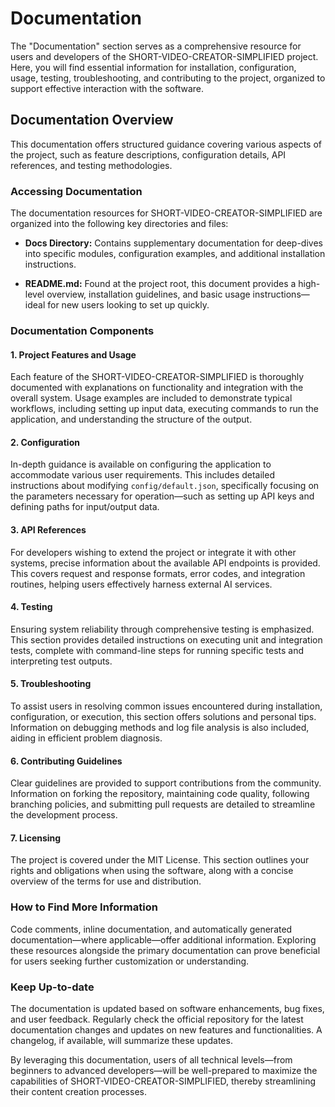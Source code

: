 # Documentation

The "Documentation" section serves as a comprehensive resource for users and developers of the SHORT-VIDEO-CREATOR-SIMPLIFIED project. Here, you will find essential information for installation, configuration, usage, testing, troubleshooting, and contributing to the project, organized to support effective interaction with the software.

## Documentation Overview

This documentation offers structured guidance covering various aspects of the project, such as feature descriptions, configuration details, API references, and testing methodologies.

### Accessing Documentation

The documentation resources for SHORT-VIDEO-CREATOR-SIMPLIFIED are organized into the following key directories and files:

- **Docs Directory:** Contains supplementary documentation for deep-dives into specific modules, configuration examples, and additional installation instructions.
  
- **README.md:** Found at the project root, this document provides a high-level overview, installation guidelines, and basic usage instructions—ideal for new users looking to set up quickly.

### Documentation Components

#### 1. **Project Features and Usage**

Each feature of the SHORT-VIDEO-CREATOR-SIMPLIFIED is thoroughly documented with explanations on functionality and integration with the overall system. Usage examples are included to demonstrate typical workflows, including setting up input data, executing commands to run the application, and understanding the structure of the output.

#### 2. **Configuration**

In-depth guidance is available on configuring the application to accommodate various user requirements. This includes detailed instructions about modifying `config/default.json`, specifically focusing on the parameters necessary for operation—such as setting up API keys and defining paths for input/output data.

#### 3. **API References**

For developers wishing to extend the project or integrate it with other systems, precise information about the available API endpoints is provided. This covers request and response formats, error codes, and integration routines, helping users effectively harness external AI services.

#### 4. **Testing**

Ensuring system reliability through comprehensive testing is emphasized. This section provides detailed instructions on executing unit and integration tests, complete with command-line steps for running specific tests and interpreting test outputs.

#### 5. **Troubleshooting**

To assist users in resolving common issues encountered during installation, configuration, or execution, this section offers solutions and personal tips. Information on debugging methods and log file analysis is also included, aiding in efficient problem diagnosis.

#### 6. **Contributing Guidelines**

Clear guidelines are provided to support contributions from the community. Information on forking the repository, maintaining code quality, following branching policies, and submitting pull requests are detailed to streamline the development process.

#### 7. **Licensing**

The project is covered under the MIT License. This section outlines your rights and obligations when using the software, along with a concise overview of the terms for use and distribution.

### How to Find More Information

Code comments, inline documentation, and automatically generated documentation—where applicable—offer additional information. Exploring these resources alongside the primary documentation can prove beneficial for users seeking further customization or understanding.

### Keep Up-to-date

The documentation is updated based on software enhancements, bug fixes, and user feedback. Regularly check the official repository for the latest documentation changes and updates on new features and functionalities. A changelog, if available, will summarize these updates.

By leveraging this documentation, users of all technical levels—from beginners to advanced developers—will be well-prepared to maximize the capabilities of SHORT-VIDEO-CREATOR-SIMPLIFIED, thereby streamlining their content creation processes.